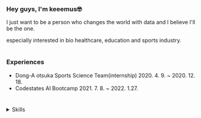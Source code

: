 ### Hey guys, I'm keeemus🤓

I just want to be a person who changes the world with data and I believe I'll be the one.

especially interested in bio healthcare, education and sports industry.
#
### Experiences
- Dong-A otsuka Sports Science Team(internship) 2020. 4. 9. ~ 2020. 12. 18.
- Codestates AI Bootcamp 2021. 7. 8. ~ 2022. 1.27.
#
<details>
<summary>Skills</summary>
<div markdown="1">

<h3 align="center"><b>Data Science</b></h3>
<h3 align="center">
<img src ="https://img.shields.io/badge/Python-3776AB.svg?&style=flat-square&logo=Python&logoColor=white"/> &nbsp
<img src ="https://img.shields.io/badge/Pandas-150458.svg?&style=flat-square&logo=Pandas&logoColor=white"/> &nbsp
<img src ="https://img.shields.io/badge/NumPy-013243.svg?&style=flat-square&logo=NumPy&logoColor=white"/> &nbsp
<img src ="https://img.shields.io/badge/scikit learn-F7931E.svg?&style=flat-square&logo=scikit learn&logoColor=white"/> &nbsp
<img src ="https://img.shields.io/badge/seaborn-black.svg?&style=flat-square&logo=seaborn&logoColor=white"/> &nbsp
<img src ="https://img.shields.io/badge/Matplotlib-black.svg?&style=flat-square&logo=Matplotlib&logoColor=white"/>

</p>

<h3 align="center"><b>Data Engineering</b></h3>
<h3 align="center">
<img src ="https://img.shields.io/badge/SQLite-003B57.svg?&style=flat-square&logo=SQLite&logoColor=white"/> &nbsp
<img src ="https://img.shields.io/badge/PostgreSQL-4169E1.svg?&style=flat-square&logo=PostgreSQL&logoColor=white"/> &nbsp
<img src ="https://img.shields.io/badge/MongoDB-47A248.svg?&style=flat-square&logo=MongoDB&logoColor=white"/> &nbsp
<img src ="https://img.shields.io/badge/Docker-2496ED.svg?&style=flat-square&logo=Docker&logoColor=white"/>
</p>

  
</div>
</details>


<!--
**keeemus/keeemus** is a ✨ _special_ ✨ repository because its `README.md` (this file) appears on your GitHub profile.

Here are some ideas to get you started:

- 🔭 I’m currently working on ...
- 🌱 I’m currently learning ...
- 👯 I’m looking to collaborate on ...
- 🤔 I’m looking for help with ...
- 💬 Ask me about ...
- 📫 How to reach me: ...
- 😄 Pronouns: ...
- ⚡ Fun fact: ...
-->
